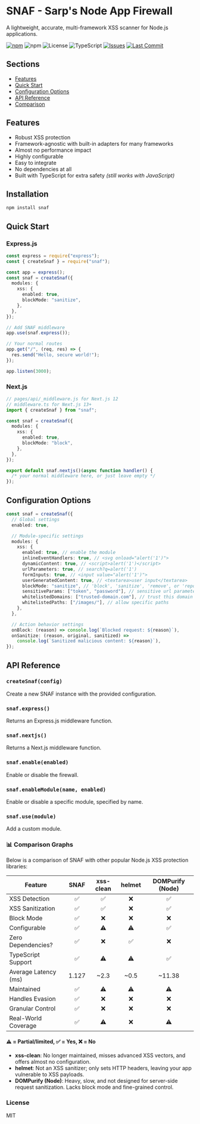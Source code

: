 # SNAF - Sarp's Node App Firewall

A lightweight, accurate, multi-framework XSS scanner for Node.js applications.

[![npm](https://img.shields.io/npm/v/snaf)](https://www.npmjs.com/package/snaf)
![npm](https://img.shields.io/npm/dw/snaf)
![License](https://img.shields.io/github/license/sarp75/snaf)
![TypeScript](https://img.shields.io/badge/TypeScript-5.8-blue?logo=typescript)
[![Issues](https://img.shields.io/github/issues/sarp75/snaf)](https://github.com/sarp75/snaf/issues)
[![Last Commit](https://img.shields.io/github/last-commit/sarp75/snaf)](https://github.com/sarp75/snaf/commit/main)

## Sections

- [Features](#features)
- [Quick Start](#quickstart)
- [Configuration Options](#config)
- [API Reference](#api)
- [Comparison](#comparison)

## Features <a id="features"></a>

- Robust XSS protection
- Framework-agnostic with built-in adapters for many frameworks
- Almost no performance impact
- Highly configurable
- Easy to integrate
- No dependencies at all
- Built with TypeScript for extra safety _(still works with JavaScript)_

## Installation

```bash
npm install snaf
```

## Quick Start <a id="quickstart"></a>

### Express.js

```ts
const express = require("express");
const { createSnaf } = require("snaf");

const app = express();
const snaf = createSnaf({
  modules: {
    xss: {
      enabled: true,
      blockMode: "sanitize",
    },
  },
});

// Add SNAF middleware
app.use(snaf.express());

// Your normal routes
app.get("/", (req, res) => {
  res.send("Hello, secure world!");
});

app.listen(3000);
```

### Next.js

```ts
// pages/api/_middleware.js for Next.js 12
// middleware.ts for Next.js 13+
import { createSnaf } from "snaf";

const snaf = createSnaf({
  modules: {
    xss: {
      enabled: true,
      blockMode: "block",
    },
  },
});

export default snaf.nextjs()(async function handler() {
  /* your normal middleware here, or just leave empty */
});
```

## Configuration Options <a id="config"></a>

```ts
const snaf = createSnaf({
  // Global settings
  enabled: true,

  // Module-specific settings
  modules: {
    xss: {
      enabled: true, // enable the module
      inlineEventHandlers: true, // <svg onload="alert('1')">
      dynamicContent: true, // <script>alert('1')</script>
      urlParameters: true, // search?q=alert('1')
      formInputs: true, // <input value="alert('1')">
      userGeneratedContent: true, // <textarea>user input</textarea>
      blockMode: "sanitize", // 'block', 'sanitize', 'remove', or 'report'
      sensitiveParams: ["token", "password"], // sensitive url parameters
      whitelistedDomains: ["trusted-domain.com"], // trust this domain blindly
      whitelistedPaths: ["/images/"], // allow specific paths
    },
  },

  // Action behavior settings
  onBlock: (reason) => console.log(`Blocked request: ${reason}`),
  onSanitize: (reason, original, sanitized) =>
    console.log(`Sanitized malicious content: ${reason}`),
});
```

## API Reference <a id="api"></a>

### `createSnaf(config)`

Create a new SNAF instance with the provided configuration.

### `snaf.express()`

Returns an Express.js middleware function.

### `snaf.nextjs()`

Returns a Next.js middleware function.

### `snaf.enable(enabled)`

Enable or disable the firewall.

### `snaf.enableModule(name, enabled)`

Enable or disable a specific module, specified by name.

### `snaf.use(module)`

Add a custom module.

### 📊 Comparison Graphs <a id="comparison"></a>

Below is a comparison of SNAF with other popular Node.js XSS protection libraries:

| Feature              | SNAF  | xss-clean | helmet | DOMPurify (Node) |
|----------------------|:-----:|:---------:|:------:|:----------------:|
| XSS Detection        |   ✅   |     ✅     |   ❌    |        ✅         |
| XSS Sanitization     |   ✅   |     ✅     |   ❌    |        ✅         |
| Block Mode           |   ✅   |     ❌     |   ❌    |        ❌         |
| Configurable         |   ✅   |    ⚠️     |   ⚠️   |        ✅         |
| Zero Dependencies?   |   ✅   |     ❌     |   ✅    |        ❌         |
| TypeScript Support   |   ✅   |    ⚠️     |   ⚠️   |        ✅         |
| Average Latency (ms) | 1.127 |   ~2.3    |  ~0.5  |      ~11.38      |
| Maintained           |   ✅   |    ⚠️     |   ⚠️   |        ⚠️        |
| Handles Evasion      |   ✅   |     ❌     |   ❌    |        ❌         |
| Granular Control     |   ✅   |     ❌     |   ❌    |        ❌         |
| Real-World Coverage  |   ✅   |    ⚠️     |   ❌    |        ⚠️        |

#### ⚠️ = Partial/limited, ✅ = Yes, ❌ = No

- **xss-clean**: No longer maintained, misses advanced XSS vectors, and offers almost no configuration.
- **helmet**: Not an XSS sanitizer; only sets HTTP headers, leaving your app vulnerable to XSS payloads.
- **DOMPurify (Node)**: Heavy, slow, and not designed for server-side request sanitization.
  Lacks block mode and
  fine-grained control.

### License

MIT

